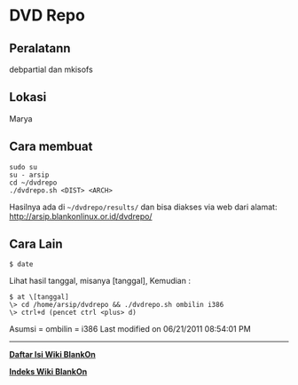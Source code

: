 # DVD Repo

## Peralatann
debpartial dan mkisofs

## Lokasi
Marya

## Cara membuat

```
sudo su
su - arsip
cd ~/dvdrepo
./dvdrepo.sh <DIST> <ARCH>
```

Hasilnya ada di `~/dvdrepo/results/` dan bisa diakses via web dari alamat: ​http://arsip.blankonlinux.or.id/dvdrepo/

## Cara Lain
`$ date`

Lihat hasil tanggal, misanya \[tanggal], Kemudian :

```
$ at \[tanggal]
\> cd /home/arsip/dvdrepo && ./dvdrepo.sh ombilin i386
\> ctrl+d (pencet ctrl <plus> d)
```

Asumsi <DIST> = ombilin <ARCH> = i386
Last modified on 06/21/2011 08:54:01 PM


---
[**Daftar Isi Wiki BlankOn**](/DaftarIsi/README.html)
 
[**Indeks Wiki BlankOn**](/Indeks.html)
